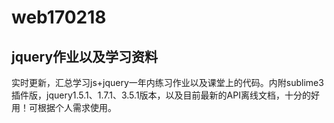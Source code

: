 # web170218
## jquery作业以及学习资料
实时更新，汇总学习js+jquery一年内练习作业以及课堂上的代码。内附sublime3插件版，jquery1.5.1、1.7.1、3.5.1版本，以及目前最新的API离线文档，十分的好用！可根据个人需求使用。

